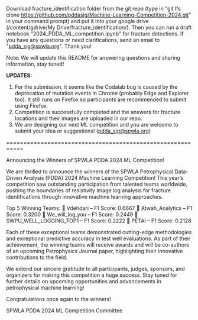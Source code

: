 Download fracture_identification folder from the git repo (type in "git lfs clone https://github.com/pddasig/Machine-Learning-Competition-2024.git" in your command prompt) and put it into your google drive (/content/gdrive/My Drive/fracture_identification/). 
Then you can run a draft notebook "2024_PDDA_ML_competition.ipynb" for fracture detections.
If you have any questions or need clarifications, send an email to "pdda_sig@spwla.org". Thank you!

Note: We will update this README for answering questions and sharing information, stay tuned!

**UPDATES:**
1. For the submission, it seems like the Codalab bug is caused by the deprecation of mutation events in Chrome (probably Edge and Explorer too). It still runs on Firefox so participants are recommended to submit using Firefox.
2. Competition is successfully completed and the answers for fracture locations and their images are uploaded in our repo.
3. We are designing our next ML competition and you are welcome to submit your idea or suggestions! (pdda_sig@spwla.org)

===========================================================

Announcing the Winners of SPWLA PDDA 2024 ML Competition!

We are thrilled to announce the winners of the SPWLA Petrophysical Data-Driven Analysis (PDDA) 2024 Machine Learning Competition! This year’s competition saw outstanding participation from talented teams worldwide, pushing the boundaries of resistivity image log analysis for fracture identifications through innovative machine learning approaches.

Top 5 Winning Teams: 
🥇 Vdehdari – F1 Score: 0.6667 
🥈 Atwah_Analytics – F1 Score: 0.3200 
🥉 We_will_log_you – F1 Score: 0.2449 
🏅 SWPU_WELL_LOGGING_TOP1 – F1 Score: 0.2222 
🏅 PETAI – F1 Score: 0.2128

Each of these exceptional teams demonstrated cutting-edge methodologies and exceptional predictive accuracy in test well evaluations. As part of their achievement, the winning teams will receive awards and will be co-authors of an upcoming Petrophysics Journal paper, highlighting their innovative contributions to the field.

We extend our sincere gratitude to all participants, judges, sponsors, and organizers for making this competition a huge success. Stay tuned for further details on upcoming opportunities and advancements in petrophysical machine learning!

Congratulations once again to the winners!

SPWLA PDDA 2024 ML Competition Committee
